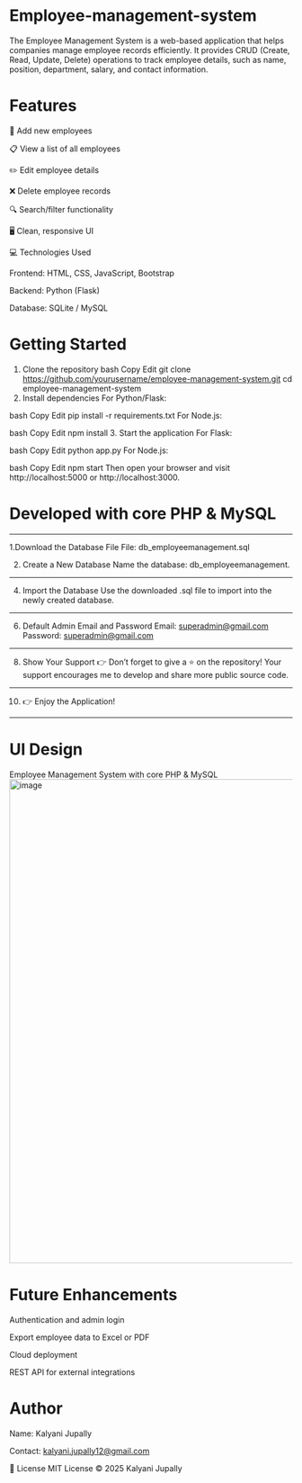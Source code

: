 # Employee-management-system
The Employee Management System is a web-based application that helps companies manage employee records efficiently. It provides CRUD (Create, Read, Update, Delete) operations to track employee details, such as name, position, department, salary, and contact information.

# Features
👤 Add new employees

📋 View a list of all employees

✏️ Edit employee details

❌ Delete employee records

🔍 Search/filter functionality

🖥️ Clean, responsive UI

💻 Technologies Used

Frontend: HTML, CSS, JavaScript, Bootstrap

Backend: Python (Flask)

Database: SQLite / MySQL

# Getting Started
1. Clone the repository
bash
Copy
Edit
git clone https://github.com/yourusername/employee-management-system.git
cd employee-management-system
2. Install dependencies
For Python/Flask:

bash
Copy
Edit
pip install -r requirements.txt
For Node.js:

bash
Copy
Edit
npm install
3. Start the application
For Flask:

bash
Copy
Edit
python app.py
For Node.js:

bash
Copy
Edit
npm start
Then open your browser and visit http://localhost:5000 or http://localhost:3000.

# Developed with core PHP & MySQL
---
1.Download the Database File
File: db_employeemanagement.sql

2. Create a New Database
Name the database: db_employeemanagement.
---
4. Import the Database
Use the downloaded .sql file to import into the newly created database.
---
6. Default Admin Email and Password
Email: superadmin@gmail.com
Password: superadmin@gmail.com
---
8. Show Your Support
👉 Don’t forget to give a ⭐ on the repository! Your support encourages me to develop and share more public source code.
---
10. 👉 Enjoy the Application!
---
# UI Design
Employee Management System with core PHP & MySQL
<img width="1899" height="860" alt="image" src="https://github.com/user-attachments/assets/f7d27a45-9717-42b3-bf14-605f774a38fb" />

# Future Enhancements
Authentication and admin login

Export employee data to Excel or PDF

Cloud deployment 

REST API for external integrations

# Author
Name: Kalyani Jupally

Contact: kalyani.jupally12@gmail.com

📜 License
MIT License © 2025 Kalyani Jupally
